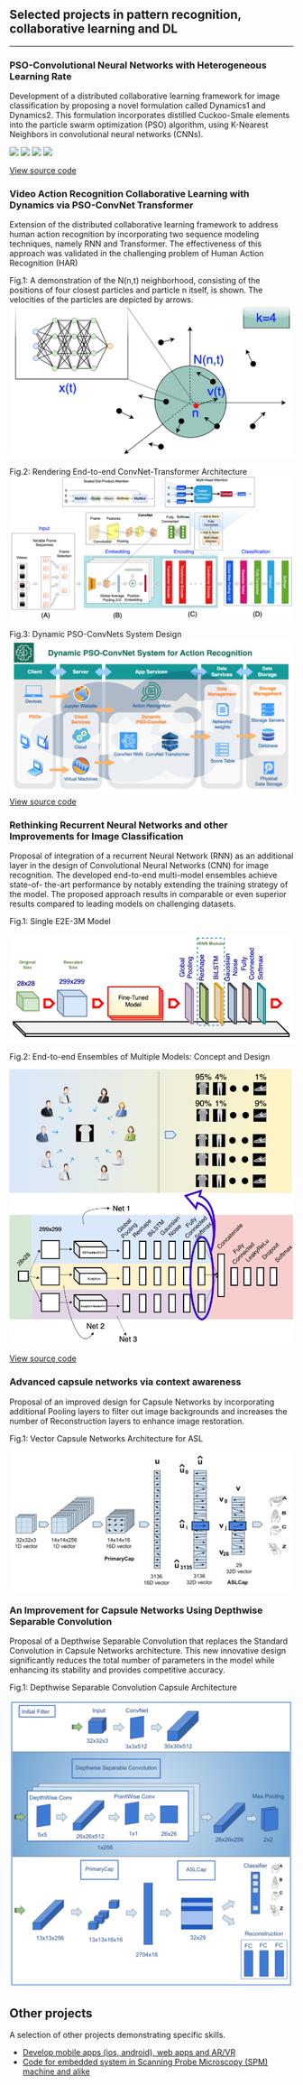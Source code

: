 ## Selected projects in pattern recognition, collaborative learning and DL

---

### PSO-Convolutional Neural Networks with Heterogeneous Learning Rate

Development of a distributed collaborative learning framework for image classification by proposing a novel formulation called Dynamics1 and Dynamics2. This formulation incorporates distilled Cuckoo-Smale elements into the particle swarm optimization (PSO) algorithm, using K-Nearest Neighbors in convolutional neural networks (CNNs).

[![](https://img.shields.io/badge/Python-white?logo=Python)](#) [![](https://img.shields.io/badge/Jupyter-white?logo=Jupyter)](#) [![](https://img.shields.io/badge/keras-red?logo=keras)](#) [![](https://img.shields.io/badge/tensorflow-orange?logo=tensorflow)](#)

[View source code](https://github.com/leonlha/PSO-ConvNet-Dynamics)

### Video Action Recognition Collaborative Learning with Dynamics via PSO-ConvNet Transformer

Extension of the distributed collaborative learning framework to address human action recognition by incorporating two sequence modeling techniques, namely RNN and Transformer. The effectiveness of this approach was validated in the challenging problem of Human Action Recognition (HAR)

Fig.1: A demonstration of the N(n,t) neighborhood, consisting of the positions of four closest particles and particle n itself, is shown. The velocities of the particles are depicted by arrows.
<img src="img/nn_concept.png?raw=true"/>

Fig.2: Rendering End-to-end ConvNet-Transformer Architecture
<img src="img/e2e_cnn_transformer.png?raw=true"/>

Fig.3: Dynamic PSO-ConvNets System Design
<img src="img/dynamic_system.png?raw=true"/>
[View source code](https://github.com/leonlha/Video-Action-Recognition-Collaborative-Learning-with-Dynamics-via-PSO-ConvNet-Transformer)

### Rethinking Recurrent Neural Networks and other Improvements for Image Classification

Proposal of integration of a recurrent Neural Network (RNN) as an additional layer in the design of Convolutional Neural Networks (CNN) for image recognition. The developed end-to-end multi-model ensembles achieve state-of- the-art performance by notably extending the training strategy of the model. The proposed approach results in comparable or even superior results compared to leading models on challenging datasets.

Fig.1: Single E2E-3M Model

<img src="img/sgl_model.png?raw=true"/>

Fig.2: End-to-end Ensembles of Multiple Models: Concept and Design

<img src="img/Multi_Models.png?raw=true"/>

[View source code](https://github.com/leonlha/e2e-3m)

### Advanced capsule networks via context awareness

Proposal of an improved design for Capsule Networks by incorporating additional Pooling layers to filter out image backgrounds and increases the number of Reconstruction layers to enhance image restoration.

Fig.1: Vector Capsule Networks Architecture for ASL

<img src="img/ASL_Vector_Capsule.png?raw=true"/>

### An Improvement for Capsule Networks Using Depthwise Separable Convolution

Proposal of a Depthwise Separable Convolution that replaces the Standard Convolution in Capsule Networks architecture. This new innovative design significantly reduces the total number of parameters in the model while enhancing its stability and provides competitive accuracy.

Fig.1: Depthwise Separable Convolution Capsule Architecture

<img src="img/12_1.png?raw=true"/>

## Other projects
A selection of other projects demonstrating specific skills.

- [Develop mobile apps (ios, android), web apps and AR/VR](https://www.itp.co.th/web_app)
- [Code for embedded system in Scanning Probe Microscopy (SPM) machine and alike](https://gxsm.sourceforge.net/)
